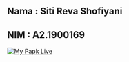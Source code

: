 ## Nama : Siti Reva Shofiyani
## NIM : A2.1900169

[![My Papk Live](https://res.cloudinary.com/marcomontalbano/image/upload/v1636932263/video_to_markdown/images/youtube--cLMf4O2_xBA-c05b58ac6eb4c4700831b2b3070cd403.jpg)](https://youtu.be/cLMf4O2_xBA "My Papk Live")
